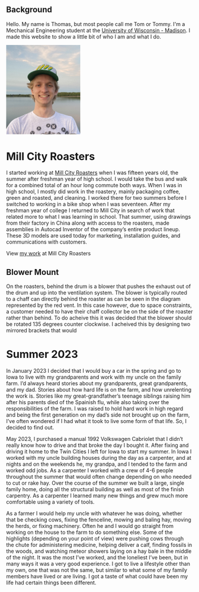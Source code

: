 ## Background

Hello. My name is Thomas, but most people call me Tom or Tommy. I'm a Mechanical Engineering student at the <a href="https://engineering.wisc.edu/" target="_blank">University of Wisconsin - Madison</a>. I made this website to show a little bit of who I am and what I do.

<img src="/images/tomhat.jpeg" class="center" width="200px" alt="Tommy Davis">

# Mill City Roasters

I started working at <a href="https://millcityroasters.com/" target="_blank">Mill City Roasters</a> when I was fifteen years old, the summer after freshman year of high school. I would take the bus and walk for a combined total of an hour long commute both ways. When I was in high school, I mostly did work in the roastery, mainly packaging coffee, green and roasted, and cleaning. I worked there for two summers before I switched to working in a bike shop when I was seventeen. After my freshman year of college I returned to Mill City in search of work that related more to what I was learning in school. That summer, using drawings from their factory in China along with access to the roasters, made assemblies in Autocad Inventor of the company’s entire product lineup. These 3D models are used today for marketing, installation guides, and communications with customers.

View [my work](/mcr) at Mill City Roasters

## Blower Mount

On the roasters, behind the drum is a blower that pushes the exhaust out of the drum and up into the ventilation system. The blower is typically routed to a chaff can directly behind the roaster as can be seen in the diagram represented by the red vent. In this case however, due to space constraints, a customer needed to have their chaff collector be on the side of the roaster rather than behind. To do acheive this it was decided that the blower should be rotated 135 degrees counter clockwise. I acheived this by designing two mirrored brackets that would

# Summer 2023

In January 2023 I decided that I would buy a car in the spring and go to Iowa to live with my grandparents and work with my uncle on the family farm. I’d always heard stories about my grandparents, great grandparents, and my dad. Stories about how hard life is on the farm, and how unrelenting the work is. Stories like my great-grandfather’s teenage siblings raising him after his parents died of the Spainish flu, while also taking over the responsibilities of the farm. I was raised to hold hard work in high regard and being the first generation on my dad’s side not brought up on the farm, I’ve often wondered if I had what it took to live some form of that life. So, I decided to find out.

May 2023, I purchased a manual 1992 Volkswagen Cabriolet that I didn’t really know how to drive and that broke the day I bought it. After fixing and driving it home to the Twin Cities I left for Iowa to start my summer. In Iowa I worked with my uncle building houses during the day as a carpenter, and at nights and on the weekends he, my grandpa, and I tended to the farm and worked odd jobs. As a carpenter I worked with a crew of 4-6 people throughout the summer that would often change depending on who needed to cut or rake hay. Over the course of the summer we built a large, single family home, doing all the structural building as well as most of the finish carpentry. As a carpenter I learned many new things and grew much more comfortable using a variety of tools.

As a farmer I would help my uncle with whatever he was doing, whether that be checking cows, fixing the fenceline, mowing and baling hay, moving the herds, or fixing machinery. Often he and I would go straight from working on the house to the farm to do something else. Some of the highlights (depending on your point of view) were pushing cows through the chute for administering medicine, helping deliver a calf, finding fossils in the woods, and watching meteor showers laying on a hay bale in the middle of the night. It was the most I’ve worked, and the loneliest I’ve been, but in many ways it was a very good experience. I got to live a lifestyle other than my own, one that was not the same, but similar to what some of my family members have lived or are living. I got a taste of what could have been my life had certain things been different.
